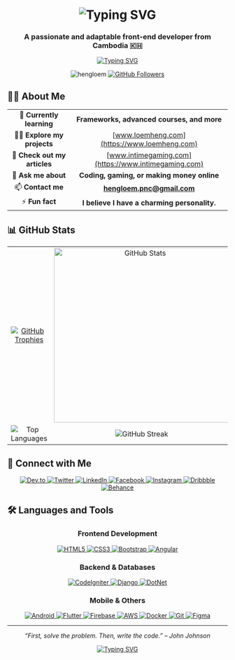 <h1 align="center">
  <img src="https://readme-typing-svg.demolab.com?font=Fira+Code&weight=600&size=30&duration=3000&pause=1000&color=FF6B6B&center=true&vCenter=true&width=435&lines=Hi+there!+I'm+Heng" alt="Typing SVG" />
</h1>
<h3 align="center">A passionate and adaptable front-end developer from Cambodia 🇰🇭</h3>

<!-- Badges -->
<p align="center">
  <a href="https://git.io/typing-svg">
    <img src="https://readme-typing-svg.demolab.com?font=Fira+Code&weight=500&size=18&duration=3000&pause=1000&color=5D7EB8&center=true&vCenter=true&width=435&lines=Turning+ideas+into+reality+with+code" alt="Typing SVG" />
  </a>
</p>

<p align="center">
  <img src="https://komarev.com/ghpvc/?username=hengloem&label=Profile%20Views&color=0e75b6&style=flat" alt="hengloem" />
  <a href="https://github.com/hengloem?tab=followers"><img src="https://img.shields.io/github/followers/hengloem?label=Follow&style=social" alt="GitHub Followers"></a>
</p>

<!-- About Me Section -->
## 🧑‍💻 About Me

<div align="center">
  
| | |
|:---:|:---:|
| 🌱 **Currently learning** | **Frameworks, advanced courses, and more** |
| 👨‍💻 **Explore my projects** | [www.loemheng.com](https://www.loemheng.com) |
| 📝 **Check out my articles** | [www.intimegaming.com](https://www.intimegaming.com) |
| 💬 **Ask me about** | **Coding, gaming, or making money online** |
| 📫 **Contact me** | **hengloem.pnc@gmail.com** |
| ⚡ **Fun fact** | **I believe I have a charming personality.** |

</div>

<!-- GitHub Stats Section -->
## 📊 GitHub Stats

<div align="center">
  
| | |
|:---:|:---:|
| <a href="https://github.com/hengloem/github-profile-trophy"><img src="https://github-profile-trophy.vercel.app/?username=hengloem&theme=flat&row=2&column=4&margin-w=15&margin-h=15" alt="GitHub Trophies" /></a> | <img src="https://github-readme-stats.vercel.app/api?username=hengloem&show_icons=true&locale=en&theme=radical&hide_border=true" alt="GitHub Stats" width="400" /> |
| <img src="https://github-readme-stats.vercel.app/api/top-langs?username=hengloem&show_icons=true&locale=en&layout=compact&theme=radical&hide_border=true" alt="Top Languages" /> | <img src="https://github-readme-streak-stats.herokuapp.com/?user=hengloem&theme=radical&hide_border=true" alt="GitHub Streak" /> |

</div>

<!-- Connect with Me Section -->
## 🤝 Connect with Me

<p align="center">
  <a href="https://dev.to/hengloem" target="_blank">
    <img src="https://img.shields.io/badge/dev.to-0A0A0A?style=for-the-badge&logo=devdotto&logoColor=white" alt="Dev.to" />
  </a>
  <a href="https://twitter.com/iamhengofficial" target="_blank">
    <img src="https://img.shields.io/badge/Twitter-1DA1F2?style=for-the-badge&logo=twitter&logoColor=white" alt="Twitter" />
  </a>
  <a href="https://linkedin.com/in/hengleom" target="_blank">
    <img src="https://img.shields.io/badge/LinkedIn-0077B5?style=for-the-badge&logo=linkedin&logoColor=white" alt="LinkedIn" />
  </a>
  <a href="https://fb.com/heng.loem" target="_blank">
    <img src="https://img.shields.io/badge/Facebook-1877F2?style=for-the-badge&logo=facebook&logoColor=white" alt="Facebook" />
  </a>
  <a href="https://instagram.com/iamhengofficial" target="_blank">
    <img src="https://img.shields.io/badge/Instagram-E4405F?style=for-the-badge&logo=instagram&logoColor=white" alt="Instagram" />
  </a>
  <a href="https://dribbble.com/hengloem" target="_blank">
    <img src="https://img.shields.io/badge/Dribbble-EA4C89?style=for-the-badge&logo=dribbble&logoColor=white" alt="Dribbble" />
  </a>
  <a href="https://www.behance.net/hengloem" target="_blank">
    <img src="https://img.shields.io/badge/Behance-1769FF?style=for-the-badge&logo=behance&logoColor=white" alt="Behance" />
  </a>
</p>

<!-- Skills and Tools Section -->
## 🛠️ Languages and Tools

<div align="center">

### Frontend Development
<p>
  <a href="https://www.w3.org/html/" target="_blank">
    <img src="https://img.shields.io/badge/HTML5-E34F26?style=for-the-badge&logo=html5&logoColor=white" alt="HTML5" />
  </a>
  <a href="https://www.w3schools.com/css/" target="_blank">
    <img src="https://img.shields.io/badge/CSS3-1572B6?style=for-the-badge&logo=css3&logoColor=white" alt="CSS3" />
  </a>
  <a href="https://getbootstrap.com" target="_blank">
    <img src="https://img.shields.io/badge/Bootstrap-563D7C?style=for-the-badge&logo=bootstrap&logoColor=white" alt="Bootstrap" />
  </a>
  <a href="https://angular.io" target="_blank">
    <img src="https://img.shields.io/badge/Angular-DD0031?style=for-the-badge&logo=angular&logoColor=white" alt="Angular" />
  </a>
</p>

### Backend & Databases
<p>
  <a href="https://codeigniter.com" target="_blank">
    <img src="https://img.shields.io/badge/CodeIgniter-EF4223?style=for-the-badge&logo=codeigniter&logoColor=white" alt="CodeIgniter" />
  </a>
  <a href="https://www.djangoproject.com/" target="_blank">
    <img src="https://img.shields.io/badge/Django-092E20?style=for-the-badge&logo=django&logoColor=white" alt="Django" />
  </a>
  <a href="https://dotnet.microsoft.com/" target="_blank">
    <img src="https://img.shields.io/badge/.NET-512BD4?style=for-the-badge&logo=dotnet&logoColor=white" alt="DotNet" />
  </a>
</p>

### Mobile & Others
<p>
  <a href="https://developer.android.com" target="_blank">
    <img src="https://img.shields.io/badge/Android-3DDC84?style=for-the-badge&logo=android&logoColor=white" alt="Android" />
  </a>
  <a href="https://flutter.dev" target="_blank">
    <img src="https://img.shields.io/badge/Flutter-02569B?style=for-the-badge&logo=flutter&logoColor=white" alt="Flutter" />
  </a>
  <a href="https://firebase.google.com/" target="_blank">
    <img src="https://img.shields.io/badge/Firebase-FFCA28?style=for-the-badge&logo=firebase&logoColor=white" alt="Firebase" />
  </a>
  <a href="https://aws.amazon.com" target="_blank">
    <img src="https://img.shields.io/badge/AWS-232F3E?style=for-the-badge&logo=amazonaws&logoColor=white" alt="AWS" />
  </a>
  <a href="https://www.docker.com/" target="_blank">
    <img src="https://img.shields.io/badge/Docker-2496ED?style=for-the-badge&logo=docker&logoColor=white" alt="Docker" />
  </a>
  <a href="https://git-scm.com/" target="_blank">
    <img src="https://img.shields.io/badge/Git-F05032?style=for-the-badge&logo=git&logoColor=white" alt="Git" />
  </a>
  <a href="https://www.figma.com/" target="_blank">
    <img src="https://img.shields.io/badge/Figma-F24E1E?style=for-the-badge&logo=figma&logoColor=white" alt="Figma" />
  </a>
</p>

</div>

---

<p align="center">
  <i>“First, solve the problem. Then, write the code.” – John Johnson</i>
</p>

<p align="center">
  <a href="https://git.io/typing-svg">
    <img src="https://readme-typing-svg.demolab.com?font=Fira+Code&weight=500&size=18&duration=3000&pause=1000&color=5D7EB8&center=true&vCenter=true&width=435&lines=Thank+you!" alt="Typing SVG" />
  </a>
</p>
